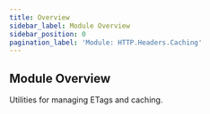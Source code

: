 ```yaml
---
title: Overview
sidebar_label: Module Overview
sidebar_position: 0
pagination_label: 'Module: HTTP.Headers.Caching'
---
```


## Module Overview

Utilities for managing ETags and caching.
